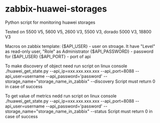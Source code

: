 # zabbix-huawei-storages
Python script for monitoring huawei storages

Tested on   5500 V5, 5600 V5, 2600 V3, 5500 V3, dorado 5000 V3, 18800 V3

Macros on zabbix template:
{$API_USER} - user on stroage. It have "Level" as read-only user, "Role" as Administrator
{$API_PASSWORD} - password for {$API_USER}
{$API_PORT} - port of api

To make discovery of object need run script on linux console ./huawei_get_state.py --api_ip=xxx.xxx.xxx.xxx --api_port=8088 --api_user=username --api_password='password' --storage_name="storage_name_in_zabbix" --discovery
Script must return 0 in case of success

To get value of metrics nedd run script on linux console ./huawei_get_state.py --api_ip=xxx.xxx.xxx.xxx --api_port=8088 --api_user=username --api_password='password' --storage_name="storage_name_in_zabbix" --status
Script must return 0 in case of success
